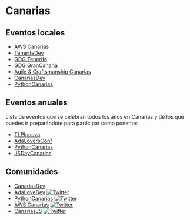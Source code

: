 # Canarias

## Eventos locales
* [AWS Canarias](https://www.meetup.com/es-ES/AWS-Canarias-Meetup/)
* [TenerifeDev](https://www.meetup.com/es-ES/TenerifeDev/)
* [GDG Tenerife](https://www.meetup.com/es-ES/GDG-Tenerife/)
* [GDG GranCanaria](https://www.meetup.com/es-ES/gdg-grancanaria/)
* [Agile & Craftsmanship Canarias](https://www.meetup.com/es-ES/Agile-Canarias/)
* [CanariasDev](https://www.meetup.com/es-ES/Canarias-dev/)
* [PythonCanarias](https://pythoncanarias.es/events/)

## Eventos anuales

Lista de eventos que se celebran todos los años en Canarias y de los que puedes ir preparándote para participar como ponente:

* [TLPInnova](https://tlp-tenerife.com/tlpinnova/)
* [AdaLoversConf](http://adaloversconf.es)
* [PythonCanarias](https://pythoncanarias.es/)
* [JSDayCanarias](https://jsdaycanarias.com/)

## Comunidades

[1]:https://twitter.com/adalovedev
[2]:https://twitter.com/pythoncanarias
[3]:https://twitter.com/awscanarias
[4]:https://twitter.com/canariasjs
[1.1]:http://i.imgur.com/tXSoThF.png

* [CanariasDev](https://canarias-dev.github.io/) 
* [AdaLoveDev](http://adalovedev.es) [![Twitter][1.1]][1]
* [PythonCanarias](https://pythoncanarias.es) [![Twitter][1.1]][2]
* [AWS Canarias](https://www.awscanarias.com/) [![Twitter][1.1]][3]
* [CanariasJS](https://canariasjs.com/) [![Twitter][1.1]][4]
